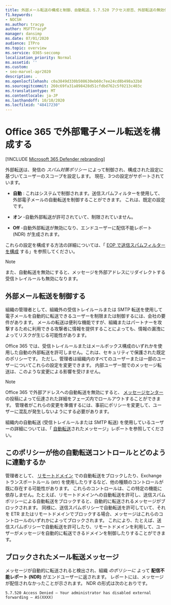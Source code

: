 ```yaml
---
title: 外部メール転送の構成と制御、自動転送、5.7.520 アクセス拒否、外部転送の無効化、管理者が外部転送を無効にした、送信スパム対策ポリシー
f1.keywords:
- NOCSH
ms.author: tracyp
author: MSFTTracyP
manager: dansimp
ms.date: 07/01/2020
audience: ITPro
ms.topic: overview
ms.service: O365-seccomp
localization_priority: Normal
ms.assetid: ''
ms.custom:
- seo-marvel-apr2020
description: .
ms.openlocfilehash: c0a3849d330b508630eb60c7ee24cd8b498a32b8
ms.sourcegitcommit: 260c69fa31a898428d51cfdbd762c5f0213c403c
ms.translationtype: MT
ms.contentlocale: ja-JP
ms.lasthandoff: 10/10/2020
ms.locfileid: "48417230"
---
```

# <a name="configuring-external-email-forwarding-in-office-365"></a>Office 365 で外部電子メール転送を構成する

[!INCLUDE [Microsoft 365 Defender rebranding](../includes/microsoft-defender-for-office.md)]


外部転送は、発信の *スパム対策ポリシー* によって制御され、構成された設定に基づいてユーザーのスコープを設定します。 現在、3つの設定がサポートされています。

- **自動** : これはシステムで制御されます。送信スパムフィルターを使用して、外部電子メールの自動転送を制御することができます。 これは、既定の設定です。

- **オン** -自動外部転送が許可されていて、制限されていません。

- **Off** -自動外部転送が無効になり、エンドユーザーに配信不能レポート (NDR) が生成されます。

これらの設定を構成する方法の詳細については、「 [EOP で送信スパムフィルターを構成](https://docs.microsoft.com/microsoft-365/security/office-365-security/configure-the-outbound-spam-policy?view=o365-worldwide&preserve-view=true) する」を参照してください。

> [!NOTE]
> また、自動転送を無効にすると、メッセージを外部アドレスにリダイレクトする受信トレイルールも無効になります。

## <a name="controlling-external-email-forwarding"></a>外部メール転送を制御する

組織の管理者として、組織外の受信トレイルールまたは SMTP 転送を使用して電子メールを自動的に転送できるユーザーを制限または制御するには、会社の要件があります。 メールの転送は便利な機能ですが、組織またはパートナーを攻撃するために利用できる攻撃者に情報を提供することによっても、情報の漏洩によってリスクが生じる可能性があります。

Office 365 では、受信トレイルールまたはメールボックス構成のいずれかを使用した自動の外部転送を許可しません。これは、セキュリティで保護された既定のポリシーです。 ただし、管理者は組織内のすべてのユーザーまたは一部のユーザーについてこれらの設定を変更できます。 内部ユーザー間でのメッセージ転送は、このような変更による影響を受けません。

> [!NOTE]
> Office 365 で外部アドレスへの自動転送を無効にすると、 [メッセージセンター](https://admin.microsoft.com/Adminportal/Home?source=applauncher&ref=/MessageCenter) の投稿によって伝達された詳細をフェーズ内でロールアウトすることができます。 管理者がこれらの変更を準備するには、事前にポリシーを変更して、ユーザーに混乱が発生しないようにする必要があります。

組織内の自動転送 (受信トレイルールまたは SMTP 転送) を使用しているユーザーの詳細については、「 [自動転送](https://docs.microsoft.com/microsoft-365/security/office-365-security/mfi-auto-forwarded-messages-report?view=o365-worldwide&preserve-view=true)されたメッセージ」レポートを参照してください。

## <a name="how-does-this-policy-work-with-other-automatic-forwarding-controls"></a>このポリシーが他の自動転送コントロールとどのように連動するか

管理者として、 [リモートドメイン](https://docs.microsoft.com/exchange/mail-flow-best-practices/remote-domains/remote-domains) での自動転送をブロックしたり、Exchange トランスポートルール (etr) を使用したりするなど、他の種類のコントロールが既に存在する可能性があります。 これらのコントロールは、この特定の機能に依存しません。たとえば、リモートドメインへの自動転送を許可し、送信スパムポリシーによる自動転送をブロックすると、自動的に転送されるメッセージがブロックされます。 同様に、送信スパムポリシーで自動転送を許可していて、それを ETR またはリモートドメインでブロックする場合、メッセージはこれらのコントロールのいずれかによってブロックされます。 これにより、たとえば、送信スパムポリシーで自動転送を許可したり、リモートドメインを利用して、ユーザーがメッセージを自動的に転送できるドメインを制御したりすることができます。


## <a name="the-blocked-email-forwarding-message"></a>ブロックされたメール転送メッセージ

メッセージが自動的に転送されると検出され、組織 *のポリシーに* よって **配信不能レポート (NDR)** がエンドユーザーに返されます。 レポートには、メッセージが配信されなかったことが示されます。 NDR の形式は次のとおりです。 

`5.7.520 Access Denied – Your administrator has disabled external forwarding – AS(XXXX)`
